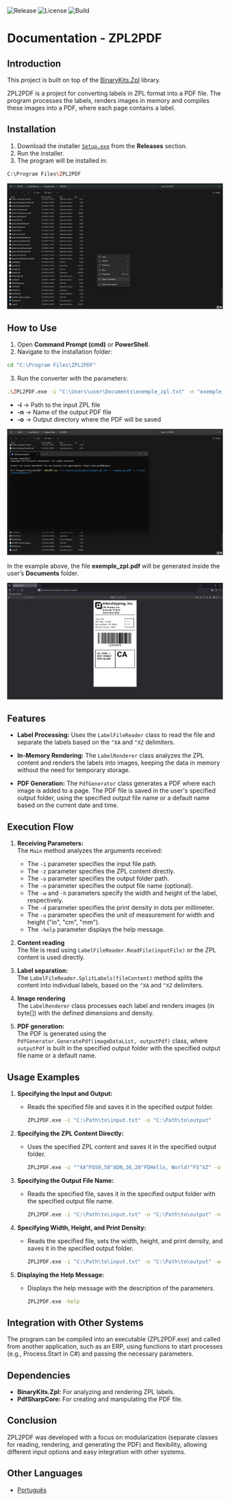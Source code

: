 ![Release](https://img.shields.io/github/v/release/brunoleocam/ZPL2PDF)
![License](https://img.shields.io/github/license/brunoleocam/ZPL2PDF)
![Build](https://img.shields.io/github/actions/workflow/status/brunoleocam/ZPL2PDF/dotnet.yml)

# Documentation - ZPL2PDF

## Introduction

This project is built on top of the [BinaryKits.Zpl](https://github.com/BinaryKits/BinaryKits.Zpl) library.

ZPL2PDF is a project for converting labels in ZPL format into a PDF file. The program processes the labels, renders images in memory and compiles these images into a PDF, where each page contains a label.

## Installation

1. Download the installer [`Setup.exe`](https://github.com/brunoleocam/ZPL2PDF/releases) from the **Releases** section.
2. Run the installer.
3. The program will be installed in:

```sh
C:\Program Files\ZPL2PDF
```

![Example 1](Image/example_1.png)

## How to Use

1. Open **Command Prompt (cmd)** or **PowerShell**.  
2. Navigate to the installation folder:

```sh
cd "C:\Program Files\ZPL2PDF"
```

3. Run the converter with the parameters:

```sh
.\ZPL2PDF.exe -i "C:\Users\user\Documents\exemple_zpl.txt" -n "exemple_zpl.pdf" -o "C:\Users\user\Documents\"
```

-  **-i** → Path to the input ZPL file
-  **-n** → Name of the output PDF file
-  **-o** → Output directory where the PDF will be saved

![Example 2](Image/example_2.png)

In the example above, the file **exemple_zpl.pdf** will be generated inside the user’s **Documents** folder.

![Example 3](Image/example_3.png)

## Features

- **Label Processing:** 
   Uses the `LabelFileReader` class to read the file and separate the labels based on the `^XA` and `^XZ` delimiters.

- **In-Memory Rendering:** 
   The `LabelRenderer` class analyzes the ZPL content and renders the labels into images, keeping the data in memory without the need for temporary storage.

- **PDF Generation:** 
   The `PdfGenerator` class generates a PDF where each image is added to a page. The PDF file is saved in the user's specified output folder, using the specified output file name or a default name based on the current date and time.

## Execution Flow

1. **Receiving Parameters:**  
   The `Main` method analyzes the arguments received:
   - The `-i` parameter specifies the input file path.
   - The `-z` parameter specifies the ZPL content directly.
   - The `-o` parameter specifies the output folder path.
   - The `-n` parameter specifies the output file name (optional).
   - The `-w` and `-h` parameters specify the width and height of the label, respectively.
   - The `-d` parameter specifies the print density in dots per millimeter.
   - The `-u` parameter specifies the unit of measurement for width and height ("in", "cm", "mm").
   - The `-help` parameter displays the help message.

2. **Content reading**  
   The file is read using `LabelFileReader.ReadFile(inputFile)` or the ZPL content is used directly.

3. **Label separation:**  
   The `LabelFileReader.SplitLabels(fileContent)` method splits the content into individual labels, based on the `^XA` and `^XZ` delimiters.

4. **Image rendering**  
   The `LabelRenderer` class processes each label and renders images (in byte[]) with the defined dimensions and density.

5. **PDF generation:**  
   The PDF is generated using the `PdfGenerator.GeneratePdf(imageDataList, outputPdf)` class, where `outputPdf` is built in the specified output folder with the specified output file name or a default name.

## Usage Examples

1. **Specifying the Input and Output:** 

   - Reads the specified file and saves it in the specified output folder.

      ```sh
      ZPL2PDF.exe -i "C:\Path\to\input.txt" -o "C:\Path\to\output"
      ```

2. **Specifying the ZPL Content Directly:**

   - Uses the specified ZPL content and saves it in the specified output folder.

      ```sh
      ZPL2PDF.exe -z "^XA^FO50,50^ADN,36,20^FDHello, World!^FS^XZ" -o "C:\Path\to\output"
      ```

3. **Specifying the Output File Name:**

   - Reads the specified file, saves it in the specified output folder with the specified output file name.

      ```sh
      ZPL2PDF.exe -i "C:\Path\to\input.txt" -o "C:\Path\to\output" -n "output_filename.pdf"
      ```

4. **Specifying Width, Height, and Print Density:**

   - Reads the specified file, sets the width, height, and print density, and saves it in the specified output folder.

      ```sh
      ZPL2PDF.exe -i "C:\Path\to\input.txt" -o "C:\Path\to\output" -w 6 -h 12 -u "cm" -d 8
      ```

5. **Displaying the Help Message:**

   - Displays the help message with the description of the parameters.

      ```sh
      ZPL2PDF.exe -help
      ```

## Integration with Other Systems

The program can be compiled into an executable (ZPL2PDF.exe) and called from another application, such as an ERP, using functions to start processes (e.g., Process.Start in C#) and passing the necessary parameters.

## Dependencies
   
   - **BinaryKits.Zpl:** For analyzing and rendering ZPL labels.
   - **PdfSharpCore:** For creating and manipulating the PDF file.

## Conclusion

ZPL2PDF was developed with a focus on modularization (separate classes for reading, rendering, and generating the PDF) and flexibility, allowing different input options and easy integration with other systems.

## Other Languages

- [Português](README.pt.md)

